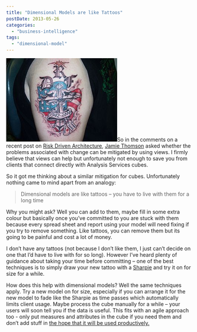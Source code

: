 ```yaml
---
title: "Dimensional Models are like Tattoos"
postDate: 2013-05-26
categories: 
  - "business-intelligence"
tags: 
  - "dimensional-model"
---
```


[![tattoo work by Keith Killingsworth](./300px-Tattoos.jpg "tattoo work by Keith Killingsworth")](http://commons.wikipedia.org/wiki/File:Tattoos.jpg)So in the comments on a recent post on [Risk Driven Architecture](http://snape.me/2013/04/27/risk-driven-architecture/#comments), [Jamie Thomson](http://sqlblog.com/blogs/jamie_thomson/) asked whether the problems associated with change can be mitigated by using views. I firmly believe that views can help but unfortunately not enough to save you from clients that connect directly with Analysis Services cubes.

So it got me thinking about a similar mitigation for cubes. Unfortunately nothing came to mind apart from an analogy:

> Dimensional models are like tattoos – you have to live with them for a long time

Why you might ask? Well you can add to them, maybe fill in some extra colour but basically once you’ve committed to you are stuck with them because every spread sheet and report using your model will need fixing if you try to remove something. Like tattoos, you can remove them but its going to be painful and cost a lot of money.

I don’t have any tattoos (not because I don’t like them, I just can’t decide on one that I’d have to live with for so long). However I’ve heard plenty of guidance about taking your time before committing – one of the best techniques is to simply draw your new tattoo with a [Sharpie](http://www.sharpie.com/Pages/GlobalLanding.aspx) and try it on for size for a while.

How does this help with dimensional models? Well the same techniques apply. Try a new model on for size, especially if you can arrange it for the new model to fade like the Sharpie as time passes which automatically limits client usage. Maybe process the cube manually for a while – your users will soon tell you if the data is useful. This fits with an agile approach too - only put measures and attributes in the cube if you need them and don’t add stuff in [the hope that it will be used productively.](http://en.wikipedia.org/wiki/You_Ain't_Gonna_Need_It)
